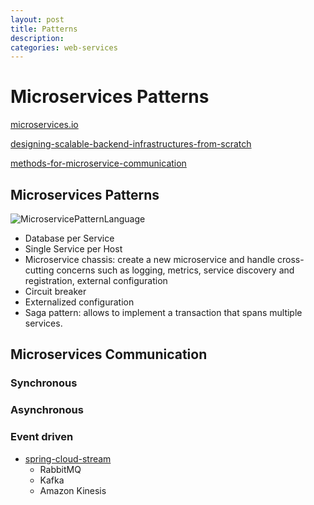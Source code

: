 ```yaml
---
layout: post
title: Patterns
description: 
categories: web-services
---
```


# Microservices Patterns

[microservices.io](https://microservices.io/)

[designing-scalable-backend-infrastructures-from-scratch](https://medium.com/@helloansh/designing-scalable-backend-infrastructures-from-scratch-af80f5767ccc)

[methods-for-microservice-communication](https://blog.logrocket.com/methods-for-microservice-communication/)

## Microservices Patterns

![MicroservicePatternLanguage](https://microservices.io/i/MicroservicePatternLanguage.jpg)

* Database per Service
* Single Service per Host
* Microservice chassis: create a new microservice and handle cross-cutting concerns such as logging, metrics, 
service discovery and registration, external configuration
* Circuit breaker
* Externalized configuration
* Saga pattern: allows to implement a transaction that spans multiple services.





## Microservices Communication

### Synchronous 

### Asynchronous

### Event driven

* [spring-cloud-stream](https://spring.io/projects/spring-cloud-stream)
    * RabbitMQ
    * Kafka
    * Amazon Kinesis
    
